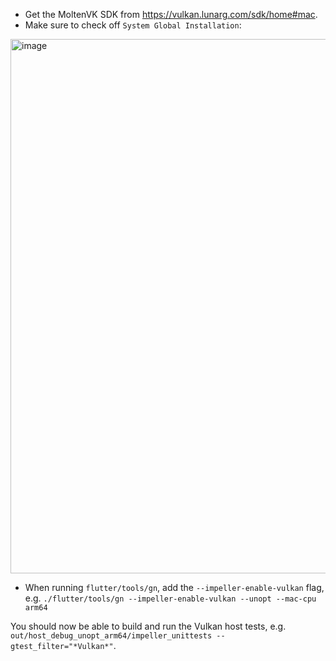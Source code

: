 - Get the MoltenVK SDK from https://vulkan.lunarg.com/sdk/home#mac.
- Make sure to check off `System Global Installation`:
<img width="855" alt="image" src="https://user-images.githubusercontent.com/8620741/236010259-ae68283a-0a9e-4f85-9513-bc6ba199c351.png">

- When running `flutter/tools/gn`, add the `--impeller-enable-vulkan` flag, e.g. `./flutter/tools/gn --impeller-enable-vulkan --unopt --mac-cpu arm64`

You should now be able to build and run the Vulkan host tests, e.g. `out/host_debug_unopt_arm64/impeller_unittests --gtest_filter="*Vulkan*"`.
